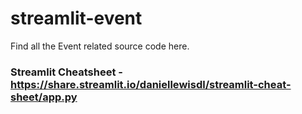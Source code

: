 # streamlit-event
Find all the Event related source code here.

### Streamlit Cheatsheet - https://share.streamlit.io/daniellewisdl/streamlit-cheat-sheet/app.py
